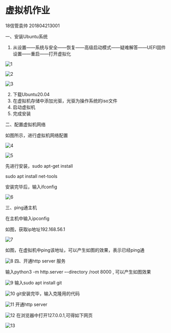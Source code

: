 # 虚拟机作业

18信管袁帅 201804213001

一、安装Ubuntu系统

1.	从设置——系统与安全——恢复——高级启动模式——疑难解答——UEFI固件设置——重启——打开虚拟化

![1](https://github.com/shuai6cloud/shuai6cloud/blob/main/mysite/picture/1.jpg)

![2](https://github.com/shuai6cloud/shuai6cloud/blob/main/mysite/picture/2.jpg)

![3](https://github.com/shuai6cloud/shuai6cloud/blob/main/mysite/picture/3.jpg)

2.	下载Ubuntu20.04
3.	在虚拟机存储中添加光驱，光驱为操作系统的iso文件
4.	启动虚拟机
5.	完成安装

二、配置虚拟机网络

如图所示，进行虚拟机网络配置

![4](https://github.com/shuai6cloud/shuai6cloud/blob/main/mysite/picture/4.jpg)

![5](https://github.com/shuai6cloud/shuai6cloud/blob/main/mysite/picture/5.jpg)

先进行安装，sudo apt-get install

sudo apt install net-tools

安装完毕后，输入ifconfig

![6](https://github.com/shuai6cloud/shuai6cloud/blob/main/mysite/picture/6.jpg)

三、ping通主机

在主机中输入ipconfig

如图，获取ip地址192.168.56.1

![7](https://github.com/shuai6cloud/shuai6cloud/blob/main/mysite/picture/7.jpg)

如图，在虚拟机中ping该地址，可以产生如图的效果，表示已经ping通

![8](https://github.com/shuai6cloud/shuai6cloud/blob/main/mysite/picture/8.jpg)
四、开通http server 服务

输入python3 -m http.server –-directory /root 8000 , 可以产生如图效果

![9](https://github.com/shuai6cloud/shuai6cloud/blob/main/mysite/picture/9.jpg)
输入sudo apt install git

![10](https://github.com/shuai6cloud/shuai6cloud/blob/main/mysite/picture/10.jpg)
git安装完毕，输入克隆用的代码

![11](https://github.com/shuai6cloud/shuai6cloud/blob/main/mysite/picture/11.jpg)
开通http server

![12](https://github.com/shuai6cloud/shuai6cloud/blob/main/mysite/picture/12.jpg)
在浏览器中打开127.0.0.1,可得如下网页

![13](https://github.com/shuai6cloud/shuai6cloud/blob/main/mysite/picture/13.jpg)


